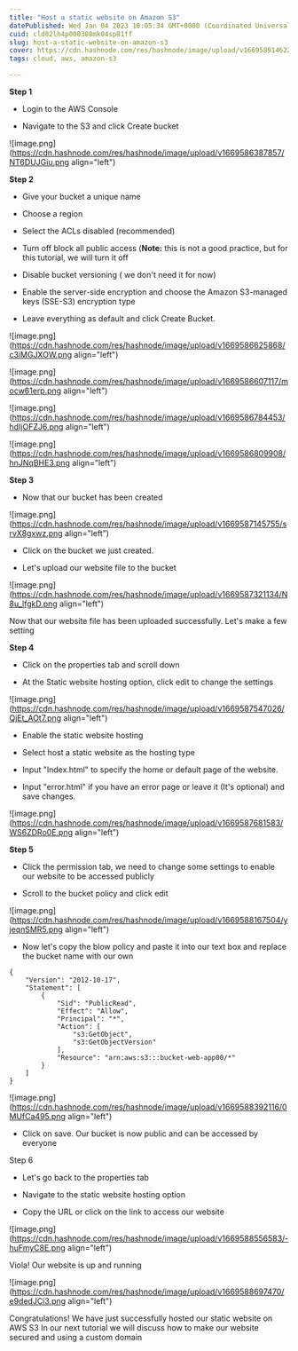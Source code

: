 ```yaml
---
title: "Host a static website on Amazon S3"
datePublished: Wed Jan 04 2023 10:05:34 GMT+0000 (Coordinated Universal Time)
cuid: cld02lh4p000308mk04sp81ff
slug: host-a-static-website-on-amazon-s3
cover: https://cdn.hashnode.com/res/hashnode/image/upload/v1669589146226/Wkc_rDrLW.jpg
tags: cloud, aws, amazon-s3

---
```


**Step 1**

* Login to the AWS Console
    
* Navigate to the S3 and click Create bucket
    

![image.png](https://cdn.hashnode.com/res/hashnode/image/upload/v1669586387857/NT6DUJGiu.png align="left")

**Step 2**

* Give your bucket a unique name
    
* Choose a region
    
* Select the ACLs disabled (recommended)
    
* Turn off block all public access (**Note:** this is not a good practice, but for this tutorial, we will turn it off
    
* Disable bucket versioning ( we don't need it for now)
    
* Enable the server-side encryption and choose the Amazon S3-managed keys (SSE-S3) encryption type
    
* Leave everything as default and click Create Bucket.
    

![image.png](https://cdn.hashnode.com/res/hashnode/image/upload/v1669586625868/c3iMGJXOW.png align="left")

![image.png](https://cdn.hashnode.com/res/hashnode/image/upload/v1669586607117/mocw61erp.png align="left")

![image.png](https://cdn.hashnode.com/res/hashnode/image/upload/v1669586784453/hdIjOFZJ6.png align="left")

![image.png](https://cdn.hashnode.com/res/hashnode/image/upload/v1669586809908/hnJNqBHE3.png align="left")

**Step 3**

* Now that our bucket has been created
    

![image.png](https://cdn.hashnode.com/res/hashnode/image/upload/v1669587145755/srvX8gxwz.png align="left")

* Click on the bucket we just created.
    
* Let's upload our website file to the bucket
    

![image.png](https://cdn.hashnode.com/res/hashnode/image/upload/v1669587321134/N8u_lfgkD.png align="left")

Now that our website file has been uploaded successfully. Let's make a few setting

**Step 4**

* Click on the properties tab and scroll down
    
* At the Static website hosting option, click edit to change the settings
    

![image.png](https://cdn.hashnode.com/res/hashnode/image/upload/v1669587547026/QjEt_AOt7.png align="left")

* Enable the static website hosting
    
* Select host a static website as the hosting type
    
* Input "Index.html" to specify the home or default page of the website.
    
* Input "error.html" if you have an error page or leave it (It's optional) and save changes.
    

![image.png](https://cdn.hashnode.com/res/hashnode/image/upload/v1669587681583/WS6ZDRo0E.png align="left")

**Step 5**

* Click the permission tab, we need to change some settings to enable our website to be accessed publicly
    
* Scroll to the bucket policy and click edit
    

![image.png](https://cdn.hashnode.com/res/hashnode/image/upload/v1669588167504/yjeqnSMR5.png align="left")

* Now let's copy the blow policy and paste it into our text box and replace the bucket name with our own
    

```plaintext
{
    "Version": "2012-10-17",
    "Statement": [
        {
            "Sid": "PublicRead",
            "Effect": "Allow",
            "Principal": "*",
            "Action": [
                "s3:GetObject",
                "s3:GetObjectVersion"
            ],
            "Resource": "arn:aws:s3:::bucket-web-app00/*"
        }
    ]
}
```

![image.png](https://cdn.hashnode.com/res/hashnode/image/upload/v1669588392116/0MUfCa495.png align="left")

* Click on save. Our bucket is now public and can be accessed by everyone
    

Step 6

* Let's go back to the properties tab
    
* Navigate to the static website hosting option
    
* Copy the URL or click on the link to access our website
    

![image.png](https://cdn.hashnode.com/res/hashnode/image/upload/v1669588556583/-huFmyC8E.png align="left")

Viola! Our website is up and running

![image.png](https://cdn.hashnode.com/res/hashnode/image/upload/v1669588697470/e9dedJCi3.png align="left")

Congratulations! We have just successfully hosted our static website on AWS S3 In our next tutorial we will discuss how to make our website secured and using a custom domain